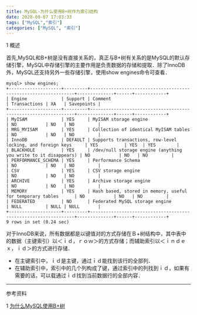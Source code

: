 ```yaml
---
title: MySQL-为什么使用B+树作为索引结构
date: 2020-09-07 17:03:33
tags: ["MySQL","索引"]
categories: ["MySQL", "索引"]
---
```














1 概述

首先,MySQL和B+树是没有直接关系的，真正与B+树有关系的是MySQL的默认存储引擎，MySQL中存储引擎的主要作用是负责数据的存储和提取．除了InnoDB外，MySQL还支持另外一些存储引擎，使用show engines命令可查看．

```mysql
mysql> show engines;
+--------------------+---------+----------------------------------------------------------------+--------------+------+------------+
| Engine             | Support | Comment                                                        | Transactions | XA   | Savepoints |
+--------------------+---------+----------------------------------------------------------------+--------------+------+------------+
| MyISAM             | YES     | MyISAM storage engine                                          | NO           | NO   | NO         |
| MRG_MYISAM         | YES     | Collection of identical MyISAM tables                          | NO           | NO   | NO         |
| InnoDB             | DEFAULT | Supports transactions, row-level locking, and foreign keys     | YES          | YES  | YES        |
| BLACKHOLE          | YES     | /dev/null storage engine (anything you write to it disappears) | NO           | NO   | NO         |
| PERFORMANCE_SCHEMA | YES     | Performance Schema                                             | NO           | NO   | NO         |
| CSV                | YES     | CSV storage engine                                             | NO           | NO   | NO         |
| ARCHIVE            | YES     | Archive storage engine                                         | NO           | NO   | NO         |
| MEMORY             | YES     | Hash based, stored in memory, useful for temporary tables      | NO           | NO   | NO         |
| FEDERATED          | NO      | Federated MySQL storage engine                                 | NULL         | NULL | NULL       |
+--------------------+---------+----------------------------------------------------------------+--------------+------+------------+
9 rows in set (0.24 sec)
```

对于InnoDB来说，所有数据都是以键值对的方式存储在Ｂ+树结构中，其中表中的数据（主键索引）以＜ｉｄ，ｒｏｗ＞的方式存储；而辅助索引以＜ｉｎｄｅｘ，ｉｄ＞的方式进行存储．

- 在主键索引中，ｉｄ是主键，通过ｉｄ能找到该行的全部列．
- 在辅助索引中，索引中的几个列构成了键，通过索引中的列找到ｉｄ，如果有需要的话，可以载通过ｉｄ找到当前数据行的全部内容．





















------

参考资料

1 [为什么MySQL使用B+树](https://draveness.me/whys-the-design-mysql-b-plus-tree/)
